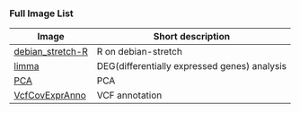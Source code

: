 ### Full Image List  
| Image | Short description |  
| --- | --- |  
| [debian_stretch-R](./debian_stretch-R) | R on debian-stretch |  
| [limma](./RNA/limma) | DEG(differentially expressed genes) analysis |  
| [PCA](./MultivariateAnalysis/PCA) | PCA |   
| [VcfCovExprAnno](./VcfCovExprAnno/) | VCF annotation |  
